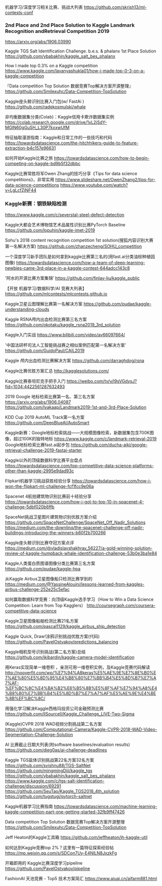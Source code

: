 机器学习/深度学习相关比赛、挑战大列表
https://github.com/skrish13/ml-contests-conf

### 2nd Place and 2nd Place Solution to Kaggle Landmark Recognition andRetrieval Competition 2019
https://arxiv.org/abs/1906.03990

Kaggle TGS Salt Identification Challenge. b.e.s. & phalanx 1st Place Solution
https://github.com/ybabakhin/kaggle_salt_bes_phalanx

How I made top 0.3% on a Kaggle competition
https://www.kaggle.com/lavanyashukla01/how-i-made-top-0-3-on-a-kaggle-competition

『Data competition Top Solution 数据竞赛Top解决方案开源整理』
https://github.com/Smilexuhc/Data-Competition-TopSolution

Kaggle座头鲸识别比赛入门包(w/ FastAi )
https://github.com/radekosmulski/whale

非均衡数据集分类(Colab)：Kaggle信用卡欺诈数据集实例
https://colab.research.google.com/drive/1xL2jSdY-MGlN60gGuSH_L30P7kxxwUfM

特征抽取漫游指南：Kaggle和日常工作的一些技巧和代码
https://towardsdatascience.com/the-hitchhikers-guide-to-feature-extraction-b4c157e96631

如何开始Kaggle比赛之旅
https://towardsdatascience.com/how-to-begin-competing-on-kaggle-bd9b5f32dbbc

Kaggle比赛常胜将军Owen Zhang的技巧分享《Tips for data science competitions》，非常实用
https://www.slideshare.net/OwenZhang2/tips-for-data-science-competitions
https://www.youtube.com/watch?v=LgLcfZjNF44

### Kaggle新赛：钢铁缺陷检测
https://www.kaggle.com/c/severstal-steel-defect-detection

Kaggle大都会艺术博物馆艺术品属性识别比赛PyTorch Baseline
https://github.com/lopuhin/kaggle-imet-2019

Sohu's 2018 content recognition competition 1st solution(搜狐内容识别大赛第一名解决方案)
https://github.com/zhanzecheng/SOHU_competition

一个深度学习新手团队是如何拿到kaggle比赛第三名的(用fast.ai分类油棕种植园图像)
https://towardsdatascience.com/how-a-team-of-deep-learning-newbies-came-3rd-place-in-a-kaggle-contest-644adcc143c8

'阿水的开源比赛方案集锦’
https://github.com/finlay-liu/kaggle_public

【开放 机器学习/数据科学/AI 竞赛大列表】
https://github.com/mlcontests/mlcontests.github.io

Kaggle卫星云图理解比赛第一名解决方案
https://github.com/pudae/kaggle-understanding-clouds

Kaggle RSNA颅内出血检测比赛第三名方案
https://github.com/okotaku/kaggle_rsna2019_3rd_solution

Kaggle入门实战
https://www.bilibili.com/video/av66097664/

'中国法研杯司法人工智能挑战赛之相似案例匹配第一名解决方案' 
https://github.com/GuidoPaul/CAIL2019

Kaggle 颅内出血检测比赛解决方案
https://github.com/darraghdog/rsna

Kaggle比赛优胜方案汇总
http://kagglesolutions.com/

Kaggle比赛泰坦尼克手把手入门
https://weibo.com/tv/v/I9sVGdysJ?fid=1034:4422561287632493

2019 Google 地标检索比赛第一名、第三名方案
https://arxiv.org/abs/1906.04087
https://github.com/lyakaap/Landmark2019-1st-and-3rd-Place-Solution

KDD Cup 2019 AutoML Track第一名方案
https://github.com/DeepBlueAI/AutoSmart

Kaggle新赛：Google地标检索挑战——大规模图像检索，新数据集包含700K图像，超过100K的独特地标
https://www.kaggle.com/c/landmark-retrieval-2019
Google地标检索比赛fast.ai起步包
https://github.com/ducha-aiki/google-retrieval-challenge-2019-fastai-starter

Kaggle以外的顶级数据科学比赛平台盘点
https://towardsdatascience.com/top-competitive-data-science-platforms-other-than-kaggle-2995e9dad93c

Flipkart机器学习挑战获胜经验分享
https://towardsdatascience.com/how-i-won-the-flipkart-ml-challenge-fcf1fcc9e06a

Spacenet 4航拍建筑物识别比赛前十经验分享
https://towardsdatascience.com/how-i-got-to-top-10-in-spacenet-4-challenge-5dbf020b6ffb

SpaceNet挑战卫星图片建筑物识别优胜方案介绍
https://github.com/SpaceNetChallenge/SpaceNet_Off_Nadir_Solutions
https://medium.com/the-downlinq/the-spacenet-challenge-off-nadir-buildings-introducing-the-winners-b60f2b700266

Kaggle座头鲸识别比赛夺冠方案点评
https://medium.com/@vladislavshakhray_56227/a-gold-winning-solution-review-of-kaggle-humpback-whale-identification-challenge-53b0e3ba1e84

Kaggle人类蛋白质图谱图像分类比赛第三名方案
https://github.com/pudae/kaggle-hpa

从Kaggle Airbus卫星图像船只检测比赛学到的
https://medium.com/@YassineAlouini/lessons-learned-from-kaggles-airbus-challenge-252e25c5efac

如何赢取数据科学竞赛：向顶级Kaggle选手学习（How to Win a Data Science Competition: Learn from Top Kagglers）
http://coursegraph.com/coursera-competitive-data-science

Kaggle卫星图像船舶检测比赛21名方案
https://github.com/pascal1129/kaggle_airbus_ship_detection

Kaggle Quick, Draw!涂鸦识别挑战优胜方案(代码)
https://github.com/PavelOstyakov/predictions_balancing

Kaggle相机型号识别挑战(第二名方案)总结
https://github.com/ikibardin/kaggle-camera-model-identification

用Keras实现简单一维卷积 ，亲测可用一维卷积实例，及Kaggle竞赛代码解读
http://nooverfit.com/wp/%E7%94%A8keras%E5%AE%9E%E7%8E%B0%E7%AE%80%E5%8D%95%E4%B8%80%E7%BB%B4%E5%8D%B7%E7%A7%AF-%EF%BC%8C%E4%BA%B2%E6%B5%8B%E5%8F%AF%E7%94%A8%E4%B8%80%E7%BB%B4%E5%8D%B7%E7%A7%AF%E5%AE%9E%E4%BE%8B%EF%BC%8C/

用强化学习解决Kaggle西格玛投资公司金融预测比赛
https://github.com/llSourcell/Kaggle_Challenge_LIVE-Two-Sigma

(Kaggle)CVPR 2018 WAD视频分割挑战第二名方案
https://github.com/Computational-Camera/Kaggle-CVPR-2018-WAD-Video-Segmentation-Challenge-Solution

AI 比赛截止日期大列表(附software baselines/evaluation results)
https://github.com/dieg0as/ai-challenge-deadlines

Kaggle TGS盐体识别挑战第22名方案32名方案
https://github.com/svishnu88/TGS-SaltNet
https://github.com/mingmingDiii/kaggle_tgs
https://github.com/ybabakhin/kaggle_salt_bes_phalanx
https://www.kaggle.com/c/tgs-salt-identification-challenge/discussion/69291
https://github.com/SeuTao/Kaggle_TGS2018_4th_solution
https://github.com/tugstugi/pytorch-saltnet

Kaggle机器学习比赛指南
https://towardsdatascience.com/machine-learning-kaggle-competition-part-one-getting-started-32fb9ff47426

Data competition Top Solution 数据竞赛Top解决方案开源整理
https://github.com/Smilexuhc/Data-Competition-TopSolution

Jeff Heaton的Kaggle工具箱
https://github.com/jeffheaton/jh-kaggle-util

如何达到Kaggle竞赛top 2%？这里有一篇特征探索经验帖
https://mp.weixin.qq.com/s/SDCon7Uy-E4NlLN8JxzkFg

开箱即用的 Kaggle比赛深度学习pipeline
https://github.com/PavelOstyakov/pipeline

FashionAI 天池竞赛 - Top5 技术方案简汇
https://www.aiuai.cn/aifarm881.html
